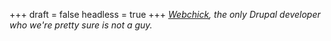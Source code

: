 
+++
draft = false
headless = true
+++
_[Webchick](http://webchick.net/), the only Drupal developer who we're pretty sure is not a guy._
